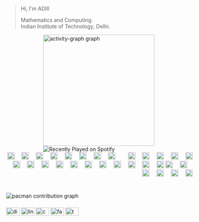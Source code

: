 >Hi, I'm ADIII
> 
> 
> Mathematics and Computing.\
> Indian Institute of Technology, Delhi.




<div style="padding-left: 100px;">
  <img src="https://github-readme-activity-graph.vercel.app/graph?username=ADIII-Archives&radius=16&theme=react&area=true&order=5" height="300" alt="activity-graph graph" />
</div>

<div style="padding-left: 100px;">
  <img src="https://spotify-recently-played-readme.vercel.app/api?user=31lsb2nnuaztvfbobptb5l2gew7y&width=300" alt="Recently Played on Spotify"/>
</div>

<div align="right">
  <img src="https://cdn.jsdelivr.net/gh/devicons/devicon/icons/git/git-original.svg" height="20" alt="git logo"  />
  <img width="11" />
  <img src="https://cdn.jsdelivr.net/gh/devicons/devicon/icons/gitlab/gitlab-original.svg" height="20" alt="gitlab logo"  />
  <img width="11" />
  <img src="https://cdn.jsdelivr.net/gh/devicons/devicon/icons/cplusplus/cplusplus-original.svg" height="20" alt="cplusplus logo"  />
  <img width="11" />
  <img src="https://cdn.jsdelivr.net/gh/devicons/devicon/icons/csharp/csharp-original.svg" height="20" alt="csharp logo"  />
  <img width="11" />
  <img src="https://cdn.jsdelivr.net/gh/devicons/devicon/icons/codeigniter/codeigniter-plain.svg" height="20" alt="codeigniter logo"  />
  <img width="11" />
  <img src="https://cdn.jsdelivr.net/gh/devicons/devicon/icons/amazonwebservices/amazonwebservices-line-wordmark.svg" height="20" alt="amazonwebservices logo"  />
  <img width="11" />
  <img src="https://cdn.jsdelivr.net/gh/devicons/devicon/icons/vscode/vscode-original.svg" height="20" alt="vscode logo"  />
  <img width="11" />
  <img src="https://cdn.jsdelivr.net/gh/devicons/devicon/icons/unity/unity-original.svg" height="20" alt="unity logo"  />
  <img width="11" />
  <img width="11" />
  <img src="https://cdn.jsdelivr.net/gh/devicons/devicon/icons/tensorflow/tensorflow-original.svg" height="20" alt="tensorflow logo"  />
  <img width="11" />
  <img src="https://cdn.jsdelivr.net/gh/devicons/devicon/icons/swift/swift-original.svg" height="20" alt="swift logo"  />
  <img width="11" />
  <img src="https://cdn.jsdelivr.net/gh/devicons/devicon/icons/sourcetree/sourcetree-original.svg" height="20" alt="sourcetree logo"  />
  <img width="11" />
  <img src="https://cdn.jsdelivr.net/gh/devicons/devicon/icons/scala/scala-original.svg" height="20" alt="scala logo"  />
  <img width="11" />
  <img src="https://cdn.jsdelivr.net/gh/devicons/devicon/icons/redux/redux-original.svg" height="20" alt="redux logo"  />
  <img width="11" />
  <img src="https://cdn.jsdelivr.net/gh/devicons/devicon/icons/nextjs/nextjs-original.svg" height="20" alt="nextjs logo"  />
  <img width="11" />
  <img src="https://cdn.jsdelivr.net/gh/devicons/devicon/icons/linux/linux-original.svg" height="20" alt="linux logo"  />
  <img width="11" />
  <img src="https://cdn.jsdelivr.net/gh/devicons/devicon/icons/kubernetes/kubernetes-plain.svg" height="20" alt="kubernetes logo"  />
  <img width="11" />
  <img src="https://cdn.jsdelivr.net/gh/devicons/devicon/icons/julia/julia-original.svg" height="20" alt="julia logo"  />
  <img width="11" />
  <img src="https://cdn.jsdelivr.net/gh/devicons/devicon/icons/latex/latex-original.svg" height="20" alt="latex logo"  />
  <img width="11" />
  <img src="https://cdn.jsdelivr.net/gh/devicons/devicon/icons/java/java-original.svg" height="20" alt="java logo"  />
  <img width="11" />
  <img src="https://cdn.jsdelivr.net/gh/devicons/devicon/icons/css3/css3-original.svg" height="20" alt="css logo"  />
  <img width="11" />
  <img src="https://cdn.jsdelivr.net/gh/devicons/devicon/icons/django/django-plain.svg" height="20" alt="django logo"  />
  <img width="11" />
  <img src="https://cdn.jsdelivr.net/gh/devicons/devicon/icons/express/express-original.svg" height="20" alt="express logo"  />
  <img width="11" />
  <img src="https://cdn.jsdelivr.net/gh/devicons/devicon/icons/kaggle/kaggle-original.svg" height="20" alt="kaggle logo"  />
  <img width="11" />
  <img src="https://cdn.jsdelivr.net/gh/devicons/devicon/icons/wordpress/wordpress-original.svg" height="20" alt="wordpress logo"  />
  <img src="https://cdn.jsdelivr.net/gh/devicons/devicon/icons/circleci/circleci-plain.svg" height="20" alt="circleci logo"  />
  <img width="11" />
  <img src="https://cdn.jsdelivr.net/gh/devicons/devicon/icons/firebase/firebase-plain.svg" height="20" alt="firebase logo"  />
  <img width="11" />
  <img src="https://cdn.jsdelivr.net/gh/devicons/devicon/icons/googlecloud/googlecloud-original.svg" height="20" alt="googlecloud logo"  />
  <img width="11" />
  <img src="https://cdn.jsdelivr.net/gh/devicons/devicon/icons/ionic/ionic-original.svg" height="20" alt="ionic logo"  />
  <img width="11" />
  <img src="https://cdn.jsdelivr.net/gh/devicons/devicon/icons/meteor/meteor-original.svg" height="20" alt="meteor logo"  />
  <img width="11" />
  <img src="https://cdn.jsdelivr.net/gh/devicons/devicon/icons/php/php-original.svg" height="20" alt="php logo"  />
</div>
</div>

###

<br clear="both">

<picture>
  <source media="(prefers-color-scheme: dark)" srcset="https://raw.githubusercontent.com/ADIII-Archives/ADIII-Archives/output/pacman-contribution-graph-dark.svg">
  <source media="(prefers-color-scheme: light)" srcset="https://raw.githubusercontent.com/ADIII-Archives/ADIII-Archives/output/pacman-contribution-graph.svg">
  <img alt="pacman contribution graph" src="https://raw.githubusercontent.com/ADIII-Archives/ADIII-Archives/output/pacman-contribution-graph.svg">
</picture>

###

<div align="left">
  <img src="https://raw.githubusercontent.com/maurodesouza/profile-readme-generator/master/src/assets/icons/social/discord/default.svg" width="36" height="22" alt="discord logo"  />
  <img src="https://raw.githubusercontent.com/maurodesouza/profile-readme-generator/master/src/assets/icons/social/linkedin/default.svg" width="36" height="22" alt="linkedin logo"  />
  <img src="https://raw.githubusercontent.com/maurodesouza/profile-readme-generator/master/src/assets/icons/social/codesandbox/default.svg" width="36" height="22" alt="codesandbox logo"  />
  <img src="https://raw.githubusercontent.com/maurodesouza/profile-readme-generator/master/src/assets/icons/social/facebook/default.svg" width="36" height="22" alt="facebook logo"  />
  <img src="https://raw.githubusercontent.com/maurodesouza/profile-readme-generator/master/src/assets/icons/social/twitch/default.svg" width="36" height="22" alt="twitch logo"  />
</div>

###
